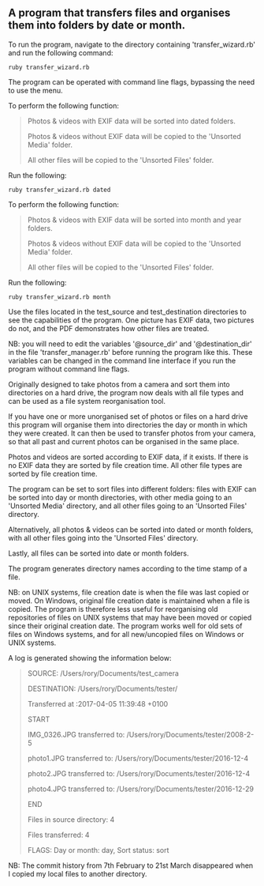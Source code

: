 ## A program that transfers files and organises them into folders by date or month.

To run the program, navigate to the directory containing 'transfer_wizard.rb' and run the following command:


`ruby transfer_wizard.rb`


The program can be operated with command line flags, bypassing the need to use the menu.


To perform the following function:


>Photos & videos with EXIF data will be sorted into dated folders.
>
>Photos & videos without EXIF data will be copied to the 'Unsorted Media' folder.
>
>All other files will be copied to the 'Unsorted Files' folder.


Run the following:


`ruby transfer_wizard.rb dated`


To perform the following function:


>Photos & videos with EXIF data will be sorted into month and year folders.
>
>Photos & videos without EXIF data will be copied to the 'Unsorted Media' folder.
>
>All other files will be copied to the 'Unsorted Files' folder.


Run the following:


`ruby transfer_wizard.rb month`


Use the files located in the test_source and test_destination directories to see the capabilities of the program. One picture has EXIF data, two pictures do not, and the PDF demonstrates how other files are treated.


NB: you will need to edit the variables '@source_dir' and '@destination_dir' in the file 'transfer_manager.rb' before running the program like this. These variables can be changed in the command line interface if you run the program without command line flags.




Originally designed to take photos from a camera and sort them into directories on a hard drive, the program now deals with all file types and can be used as a file system reorganisation tool.

If you have one or more unorganised set of photos or files on a hard drive this program will organise them into directories the day or month in which they were created. It can then be used to transfer photos from your camera, so that all past and current photos can be organised in the same place.


Photos and videos are sorted according to EXIF data, if it exists. If there is no EXIF data they are sorted by file creation time. All other file types are sorted by file creation time.


The program can be set to sort files into different folders: files with EXIF can be sorted into day or month directories, with other media going to an 'Unsorted Media' directory, and all other files going to an 'Unsorted Files' directory.


Alternatively, all photos & videos can be sorted into dated or month folders, with all other files going into the 'Unsorted Files' directory.


Lastly, all files can be sorted into date or month folders.


The program generates directory names according to the time stamp of a file.

NB: on UNIX systems, file creation date is when the file was last copied or moved. On Windows, original file creation date is maintained when a file is copied. The program is therefore less useful for reorganising old repositories of files on UNIX systems that may have been moved or copied since their original creation date. The program works well for old sets of files on Windows systems, and for all new/uncopied files on Windows or UNIX systems.


A log is generated showing the information below:

>SOURCE: /Users/rory/Documents/test_camera
>
>DESTINATION: /Users/rory/Documents/tester/
>
>Transferred at :2017-04-05 11:39:48 +0100
>
>
>START
>
>
>IMG_0326.JPG                    transferred to: /Users/rory/Documents/tester/2008-2-5
>
>photo1.JPG                      transferred to: /Users/rory/Documents/tester/2016-12-4
>
>photo2.JPG                      transferred to: /Users/rory/Documents/tester/2016-12-4
>
>photo4.JPG                      transferred to: /Users/rory/Documents/tester/2016-12-29
>
>
>END
>
>Files in source directory: 4
>
>Files transferred: 4
>
>FLAGS: Day or month: day, Sort status: sort


NB: The commit history from 7th February to 21st March disappeared when I copied my local files to another directory.
